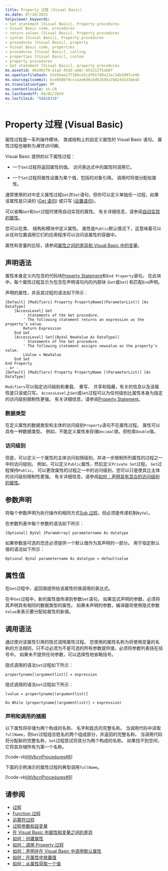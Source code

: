 ```yaml
---
title: Property 过程 (Visual Basic)
ms.date: 07/20/2015
helpviewer_keywords:
- Set statement [Visual Basic], Property procedures
- Visual Basic code, procedures
- return values [Visual Basic], Property procedures
- syntax [Visual Basic], Property procedures
- procedures [Visual Basic], property
- Visual Basic code, properties
- procedures [Visual Basic], calling
- properties [Visual Basic], custom
- property procedures
- Get statement [Visual Basic], property procedures
ms.assetid: 46a98379-e1a2-45dd-a48c-b51213f5ab07
ms.openlocfilehash: 47e93ee17f160ce5cd701fd0a12ec16b3997ce9b
ms.sourcegitcommit: bce0586f0cccaae6d6cbd625d5a7b824d1d3de4b
ms.translationtype: MT
ms.contentlocale: zh-CN
ms.lasthandoff: 04/02/2019
ms.locfileid: "58828338"
---
```

# <a name="property-procedures-visual-basic"></a>Property 过程 (Visual Basic)
属性过程是一系列操作模块、 类或结构上的自定义属性的 Visual Basic 语句。 属性过程也被称为*属性访问器*。  
  
 Visual Basic 提供的以下属性过程：  
  
-   一个`Get`过程将返回属性的值。 访问表达式中的属性时调用它。  
  
-   一个`Set`过程将属性设置为某个值，包括的对象引用。 调用时将值分配给属性。  
  
 通常使用的对中定义属性过程`Get`并`Set`语句，但你可以定义单独任一过程，如果该属性是只读的 ([Get 语句](../../../../visual-basic/language-reference/statements/get-statement.md)) 或只写 ([设置语句](../../../../visual-basic/language-reference/statements/set-statement.md))。  
  
 可以省略`Get`和`Set`过程时使用自动实现的属性。 有关详细信息，请参阅[自动实现的属性](./auto-implemented-properties.md)。  
  
 您可以在类、 结构和模块中定义属性。 属性是`Public`默认情况下，这意味着可以从任何位置调用它们的应用程序可以访问该属性的容器中。  
  
 属性和变量的比较，请参阅[属性之间的差异和 Visual Basic 中的变量](./differences-between-properties-and-variables.md)。  
  
## <a name="declaration-syntax"></a>声明语法  
 属性本身定义内包含的代码块[Property Statement](../../../../visual-basic/language-reference/statements/property-statement.md)和`End Property`语句。 在此块中，每个属性过程显示为包含在声明语句内的内部块 (`Get`或`Set`) 和匹配`End`声明。  
  
 声明的属性，并且其过程的语法如下所示：  
  
```  
[Default] [Modifiers] Property PropertyName[(ParameterList)] [As DataType]  
    [AccessLevel] Get  
        ' Statements of the Get procedure.  
        ' The following statement returns an expression as the property's value.  
        Return Expression  
    End Get  
    [AccessLevel] Set[(ByVal NewValue As DataType)]  
        ' Statements of the Set procedure.  
        ' The following statement assigns newvalue as the property's value.  
        LValue = NewValue  
    End Set  
End Property  
- or -  
[Default] [Modifiers] Property PropertyName [(ParameterList)] [As DataType]  
```  
  
 `Modifiers`可以指定访问级别和重载、 重写、 共享和隐藏，有关的信息以及该属性是只读或只写。 `AccessLevel`上`Get`或`Set`过程可以为任何级别比属性本身为指定的访问级别限制性更强。 有关详细信息，请参阅[Property Statement](../../../../visual-basic/language-reference/statements/property-statement.md)。  
  
### <a name="data-type"></a>数据类型  
 在定义属性的数据类型和主体的访问级别`Property`语句不在属性过程。 属性可以具有一种数据类型。 例如，不能定义属性来存储`Decimal`值，但检索`Double`值。  
  
### <a name="access-level"></a>访问级别  
 但是，可以定义一个属性的主体访问权限级别，并进一步限制所列属性的过程之一中的访问级别。 例如，可以定义`Public`属性，然后定义`Private Set`过程。 `Get`过程保持`Public`。 可以更改属性的过程之一中的访问级别，您可以只是使其比主体的访问级别限制性更强。 有关详细信息，请参阅[如何：声明具有混合的访问级别的属性](./how-to-declare-a-property-with-mixed-access-levels.md)。  
  
## <a name="parameter-declaration"></a>参数声明  
 将每个参数声明为执行操作的相同方式[Sub 过程](./sub-procedures.md)，但必须是传递机制`ByVal`。  
  
 在参数列表中每个参数的语法如下所示：  
  
 `[Optional] ByVal [ParamArray] parametername As datatype`  
  
 如果参数是可选的您还必须提供一个默认值作为其声明的一部分。 用于指定默认值的语法如下所示：  
  
 `Optional ByVal parametername As datatype = defaultvalue`  
  
## <a name="property-value"></a>属性值  
 在`Get`过程中，返回值提供给该属性的值调用的表达式。  
  
 在中`Set`过程中，新的属性值传递到参数`Set`语句。 如果显式声明的参数，必须将其声明具有相同的数据类型的属性。 如果未声明的参数，编译器将使用隐式参数`Value`来表示要分配给属性的新值。  
  
## <a name="calling-syntax"></a>调用语法  
 通过使对该属性引用的隐式调用属性过程。 您使用的属性名称为将使用变量的名称的方法相同，只不过必须为不是可选的所有参数提供值，必须将参数列表括在括号中。 如果未不提供任何参数，可以选择性地省略括号。  
  
 隐式调用的语法`Set`过程如下所示：  
  
 `propertyname[(argumentlist)] = expression`  
  
 隐式调用的语法`Get`过程如下所示：  
  
 `lvalue = propertyname[(argumentlist)]`  
  
 `Do While (propertyname[(argumentlist)] > expression)`  
  
### <a name="illustration-of-declaration-and-call"></a>声明和调用的插图  
 以下属性将存储为两个构成的名称、 名字和姓氏的完整名称。 当调用代码中读取`fullName`，则`Get`过程组合姓名的两个组成部分，并返回的完整名称。 当调用代码将分配新的完整名称，`Set`过程尝试将其分为两个构成的名称。 如果找不到空间，它将其存储所有为第一个名称。  
  
 [!code-vb[VbVbcnProcedures#8](~/samples/snippets/visualbasic/VS_Snippets_VBCSharp/VbVbcnProcedures/VB/Class1.vb#8)]  
  
 下面的示例演示的属性过程的典型调用`fullName`。  
  
 [!code-vb[VbVbcnProcedures#9](~/samples/snippets/visualbasic/VS_Snippets_VBCSharp/VbVbcnProcedures/VB/Class1.vb#9)]  
  
## <a name="see-also"></a>请参阅

- [过程](./index.md)
- [Function 过程](./function-procedures.md)
- [运算符过程](./operator-procedures.md)
- [过程参数和自变量](./procedure-parameters-and-arguments.md)
- [在 Visual Basic 中属性和变量之间的差异](./differences-between-properties-and-variables.md)
- [如何：创建属性](./how-to-create-a-property.md)
- [如何：调用 Property 过程](./how-to-call-a-property-procedure.md)
- [如何：声明并在 Visual Basic 中调用默认属性](./how-to-declare-and-call-a-default-property.md)
- [如何：在属性中放置值](./how-to-put-a-value-in-a-property.md)
- [如何：从属性获取一个值](./how-to-get-a-value-from-a-property.md)
